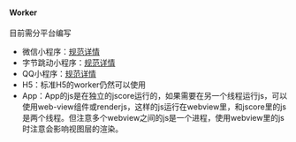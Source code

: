 #### Worker

目前需分平台编写

- 微信小程序：[规范详情](https://developers.weixin.qq.com/miniprogram/dev/api/worker/wx.createWorker.html)
- 字节跳动小程序：[规范详情](https://microapp.bytedance.com/docs/zh-CN/mini-game/develop/api/worker/tt-create-worker)
- QQ小程序：[规范详情](https://q.qq.com/wiki/develop/miniprogram/API/worker/worker.html)
- H5：标准H5的worker仍然可以使用
- App：App的js是在独立的jscore运行的，如果需要在另一个线程运行js，可以使用web-view组件或renderjs，这样的js运行在webview里，和jscore里的js是两个线程。但注意多个webview之间的js是一个进程，使用webview里的js时注意会影响视图层的渲染。
